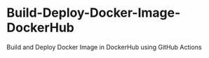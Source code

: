 # Build-Deploy-Docker-Image-DockerHub
Build and Deploy Docker Image in DockerHub using GitHub Actions
